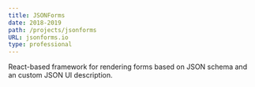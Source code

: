 ```yaml
---
title: JSONForms
date: 2018-2019
path: /projects/jsonforms
URL: jsonforms.io
type: professional
---
```


React-based framework for rendering forms based on JSON schema and an custom JSON UI description. 

